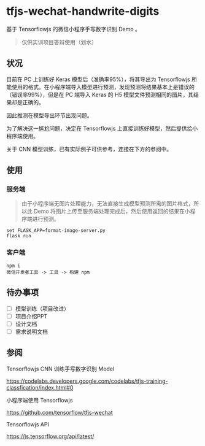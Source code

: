 # tfjs-wechat-handwrite-digits

基于 Tensorflowjs 的微信小程序手写数字识别 Demo 。

> 仅供实训项目答辩使用（划水）

## 状况

目前在 PC 上训练好 Keras 模型后（准确率95%），将其导出为 Tensorflowjs 所能使用的格式。在小程序端导入模型进行预测，发现预测将结果基本上是错误的（错误率99%），但是在 PC 端导入 Keras 的 H5 模型文件预测相同的图片，其结果却是正确的。

因此推测在模型导出环节出现问题。

为了解决这一尴尬问题，决定在 Tensorflowjs 上直接训练好模型，然后提供给小程序端使用。

关于 CNN 模型训练，已有实际例子可供参考，连接在下方的参阅中。

## 使用

### 服务端

>由于小程序端无图片处理能力，无法直接生成模型预测所需的图片格式，所以此 Demo 将图片上传至服务端处理完成后，然后使用返回的结果在小程序端进行预测。

```
set FLASK_APP=format-image-server.py
flask run
```

### 客户端

```
npm i
微信开发者工具 -> 工具 -> 构建 npm
```

## 待办事项

+ [ ] 模型训练（项目改进）
+ [ ] 项目介绍PPT
+ [ ] 设计文档
+ [ ] 需求说明文档

## 参阅

Tensorflowjs CNN 训练手写数字识别 Model

https://codelabs.developers.google.com/codelabs/tfjs-training-classfication/index.html#0

小程序端使用 Tensorflowjs

https://github.com/tensorflow/tfjs-wechat

Tensorflowjs API

https://js.tensorflow.org/api/latest/

